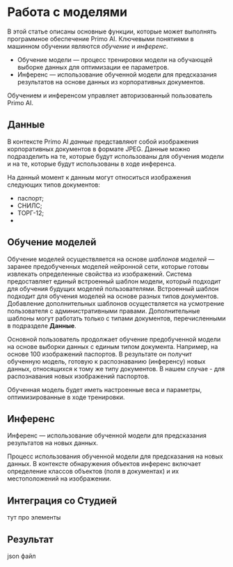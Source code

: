 # Работа с моделями

В этой статье описаны основные функции, которые может выполнять программное обеспечение Primo AI. Ключевыми понятиями в машинном обучении являются *обучение* и *инференс*. 

* Обучение модели — процесс тренировки модели на обучающей выборке данных для оптимизации ее параметров.
* Инференс — использование обученной модели для предсказания результатов на основе данных из корпоративных документов.

Обучением и инференсом управляет авторизованный пользователь Primo AI.

## Данные

В контексте Primo AI *данные* представляют собой изображения корпоративных документов в формате JPEG. Данные можно подразделить на те, которые будут использованы для обучения модели и на те, которые будут использованы в ходе инференса.

На данный момент к данным могут относиться изображения следующих типов документов:
* паспорт;
* СНИЛС;
* ТОРГ-12;
* 


## Обучение моделей

Обучение моделей осуществляется на основе *шаблонов моделей* — заранее предобученных моделей нейронной сети, которые готовы извлекать определенные свойства из изображений. Система предоставляет единый встроенный шаблон модели, который подходит для обучения будущих моделей пользователями. Встроенный шаблон подходит для обучения моделей на основе разных типов документов. Добавление дополнительных шаблонов осуществляется на усмотрение пользователя с административными правами. Дополнительные шаблоны могут работать только с типами документов, перечисленными в подразделе **Данные**.

Основной пользователь продолжает обучение предобученной модели на основе выборки данных с единым типом документа. Например, на основе 100 изображений паспортов. В результате он получит обученную модель, готовую к распознаванию (инференсу) новых данных, относящихся к тому же типу документов. В нашем случае - для распознавания новых изображений паспортов. 

Обученная модель будет иметь настроенные веса и параметры, оптимизированные в ходе тренировки.



## Инференс

Инференс — использование обученной модели для предсказания результатов на новых данных.

Процесс использования обученной модели для предсказания на новых данных. В контексте обнаружения объектов инференс включает определение классов объектов (поля в документах) и их местоположений на изображении. 



## Интеграция со Студией

тут про элементы

## Результат

json файл
